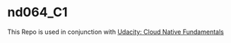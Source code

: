 # nd064_C1
This Repo is used in conjunction with [Udacity: Cloud Native Fundamentals](https://classroom.udacity.com/nanodegrees/nd064-1/parts/30cb07da-8fd4-4438-a209-b3457adb5d82)

